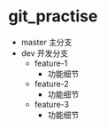 # git_practise

- master 主分支
- dev 开发分支
  - feature-1
    - 功能细节  
  - feature-2
    - 功能细节
  - feature-3
    - 功能细节
